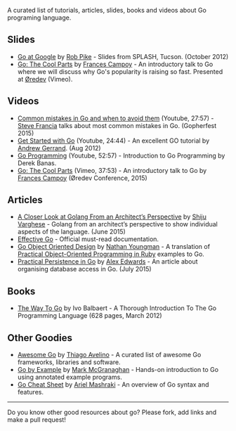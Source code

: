 A curated list of tutorials, articles, slides, books and videos about Go programing language.

## Slides
 - [Go at Google](https://talks.golang.org/2012/splash.slide) by [Rob Pike](https://twitter.com/rob_pike) - Slides from SPLASH, Tucson. (October 2012)
 - [Go: The Cool Parts](https://speakerdeck.com/campoy/go-the-cool-parts) by [Frances Campoy](https://twitter.com/francesc) - An introductory talk to Go where we will discuss why Go's popularity is raising so fast. Presented at [Øredev](http://oredev.org/2015/sessions/go-the-cool-parts) (Vimeo).

## Videos
 - [Common mistakes in Go and when to avoid them](https://www.youtube.com/watch?v=29LLRKIL_TI) (Youtube, 27:57) - [Steve Francia](https://twitter.com/spf13) talks about most common mistakes in Go. (Gopherfest 2015)
 - [Get Started with Go](https://www.youtube.com/watch?v=2KmHtgtEZ1s) (Youtube, 24:44) - An excellent GO tutorial by [Andrew Gerrand](https://twitter.com/enneff). (Aug 2012)
 - [Go Programming](https://www.youtube.com/watch?v=CF9S4QZuV30) (Youtube, 52:57) - Introduction to Go Programming by Derek Banas.
 - [Go: The Cool Parts](https://vimeo.com/144639088) (Vimeo, 37:53) - An introductory talk to Go by [Frances Campoy](https://twitter.com/francesc) (Øredev Conference, 2015)

## Articles
 - [A Closer Look at Golang From an Architect’s Perspective](http://thenewstack.io/a-closer-look-at-golang-from-an-architects-perspective/) by [Shiju Varghese](https://github.com/shijuvar)  - Golang from an architect’s perspective to show individual aspects of the language. (June 2015)
 - [Effective Go](https://golang.org/doc/effective_go.html) - Official must-read documentation.
 - [Go Object Oriented Design](https://nathany.com/good/) by [Nathan Youngman](https://github.com/nathany) - A translation of [Practical Object-Oriented Programming in Ruby](http://www.poodr.com/) examples to Go.
 - [Practical Persistence in Go](http://www.alexedwards.net/blog/organising-database-access) by [Alex Edwards](https://twitter.com/ajmedwards) - An article about organising database access in Go. (July 2015)

## Books
 - [The Way To Go](http://www.amazon.com/Way-Go-Thorough-Introduction-Programming/dp/1469769166) by Ivo Balbaert - A Thorough Introduction To The Go Programming Language (628 pages, March 2012)

## Other Goodies
 - [Awesome Go](https://github.com/avelino/awesome-go) by [Thiago Avelino](https://github.com/avelino) - A curated list of awesome Go frameworks, libraries and software.
 - [Go by Example](https://gobyexample.com/) by [Mark McGranaghan](https://twitter.com/mmcgrana) - Hands-on introduction to Go using annotated example programs.
 - [Go Cheat Sheet](https://github.com/a8m/go-lang-cheat-sheet) by [Ariel Mashraki](https://github.com/a8m) - An overview of Go syntax and features.

---

Do you know other good resources about go? Please fork, add links and make a pull request!
